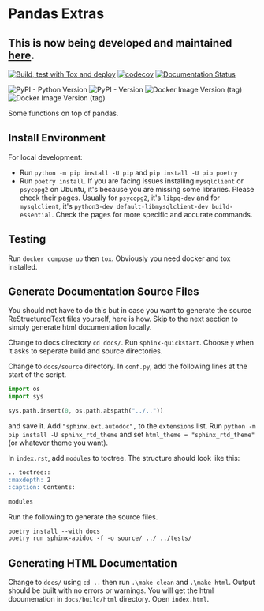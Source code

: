 # Pandas Extras

## This is now being developed and maintained [here](https://github.com/proafxin/xin).

[![Build, test with Tox and deploy](https://github.com/proafxin/pd-extras/actions/workflows/build_test.yaml/badge.svg)](https://github.com/proafxin/pd-extras/actions/workflows/build_test.yaml)
[![codecov](https://codecov.io/gh/proafxin/pd-extras/graph/badge.svg?token=AQA0IJY4N1)](https://codecov.io/gh/proafxin/pd-extras)
[![Documentation Status](https://readthedocs.org/projects/pd-extras/badge/?version=latest)](https://pd-extras.readthedocs.io/en/latest/?badge=latest)

![PyPI - Python Version](https://img.shields.io/pypi/pyversions/pd-extras?logo=python&logoColor=yellow&style=for-the-badge)
![PyPI - Version](https://img.shields.io/pypi/v/pd-extras?logo=python&logoColor=yellow&style=for-the-badge)
![Docker Image Version (tag)](https://img.shields.io/docker/v/_/postgres/latest?arch=amd64&style=for-the-badge&logo=postgresql&logoColor=white&label=Postgresql)
![Docker Image Version (tag)](https://img.shields.io/docker/v/_/mysql/latest?arch=amd64&style=for-the-badge&logo=mysql&logoColor=white&label=mysql)

Some functions on top of pandas.

## Install Environment

For local development:

- Run `python -m pip install -U pip` and `pip install -U pip poetry`
- Run `poetry install`. If you are facing issues installing `mysqlclient` or `psycopg2` on Ubuntu, it's because you are missing some libraries. Please check their pages. Usually for `psycopg2`, it's `libpq-dev` and for `mysqlclient`, it's `python3-dev default-libmysqlclient-dev build-essential`. Check the pages for more specific and accurate commands.

## Testing

Run `docker compose up` then `tox`. Obviously you need docker and tox installed.

## Generate Documentation Source Files

You should not have to do this but in case you want to generate the source ReStructuredText files yourself, here is how. Skip to the next section to simply generate html documentation locally.

Change to docs directory `cd docs/`. Run `sphinx-quickstart`. Choose `y` when it asks to seperate build and source directories.

Change to `docs/source` directory. In `conf.py`, add the following lines at the start of the script.

```python
import os
import sys

sys.path.insert(0, os.path.abspath("../.."))
```

and save it. Add `"sphinx.ext.autodoc",` to the `extensions` list. Run `python -m pip install -U sphinx_rtd_theme` and set `html_theme = "sphinx_rtd_theme"` (or whatever theme you want).

In `index.rst`, add `modules` to toctree. The structure should look like this:

```markdown
.. toctree::
:maxdepth: 2
:caption: Contents:

modules
```

Run the following to generate the source files.

```markdown
poetry install --with docs
poetry run sphinx-apidoc -f -o source/ ../ ../tests/
```

## Generating HTML Documentation

Change to `docs/` using `cd ..` then run `.\make clean` and `.\make html`. Output should be built with no errors or warnings. You will get the html documenation in `docs/build/html` directory. Open `index.html`.
